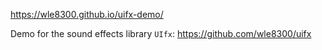 https://wle8300.github.io/uifx-demo/

Demo for the sound effects library `UIfx`: https://github.com/wle8300/uifx

